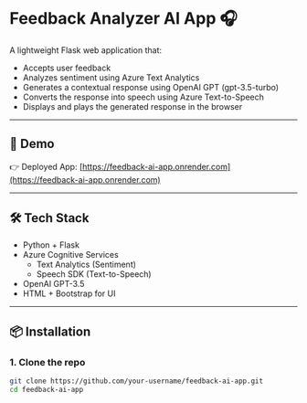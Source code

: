 # Feedback Analyzer AI App 🎧

A lightweight Flask web application that:
- Accepts user feedback
- Analyzes sentiment using Azure Text Analytics
- Generates a contextual response using OpenAI GPT (gpt-3.5-turbo)
- Converts the response into speech using Azure Text-to-Speech
- Displays and plays the generated response in the browser

---

## 🚀 Demo

👉 Deployed App: [https://feedback-ai-app.onrender.com](https://feedback-ai-app.onrender.com)


---

## 🛠️ Tech Stack

- Python + Flask
- Azure Cognitive Services
  - Text Analytics (Sentiment)
  - Speech SDK (Text-to-Speech)
- OpenAI GPT-3.5
- HTML + Bootstrap for UI

---

## 📦 Installation

### 1. Clone the repo

```bash
git clone https://github.com/your-username/feedback-ai-app.git
cd feedback-ai-app
